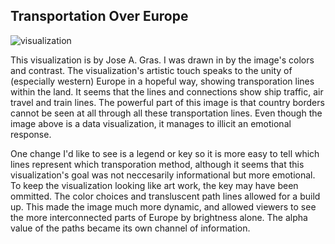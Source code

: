 ## Transportation Over Europe

![visualization](https://pbs.twimg.com/media/FJx9PQIXEAA5_9S?format=jpg&name=4096x4096)

This visualization is by Jose A. Gras. I was drawn in by the image's colors and contrast. The visualization's artistic touch speaks to the unity of (especially western) Europe in a hopeful way, showing transporation lines within the land. It seems that the lines and connections show ship traffic, air travel and train lines. The powerful part of this image is that country borders cannot be seen at all through all these transportation lines. Even though the image above is a data visualization, it manages to illicit an emotional response.

One change I'd like to see is a legend or key so it is more easy to tell which lines represent which transporation method, although it seems that this visualization's goal was not neccesarily informational but more emotional. To keep the visualization looking like art work, the key may have been ommitted. The color choices and transluscent path lines allowed for a build up. This made the image much more dynamic, and allowed viewers to see the more interconnected parts of Europe by brightness alone. The alpha value of the paths became its own channel of information.
